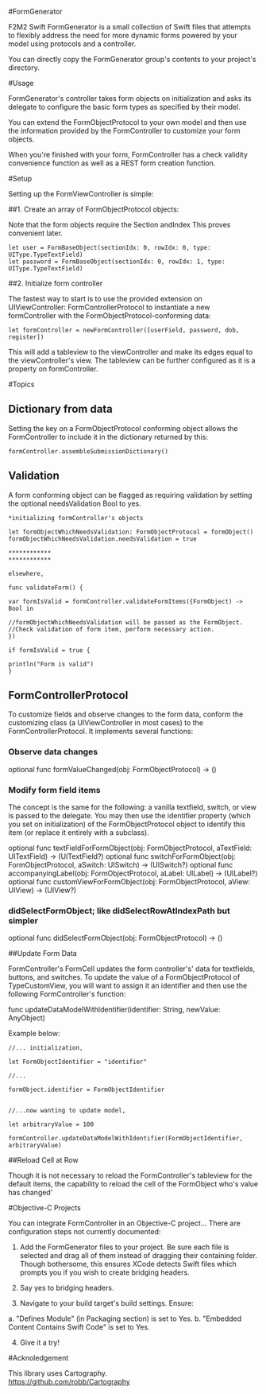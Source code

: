 #FormGenerator

F2M2 Swift FormGenerator is a small collection of Swift files that attempts to flexibly address the need for more dynamic forms powered by your model using protocols and a controller.

You can directly copy the FormGenerator group's contents to your project's directory. 

#Usage

FormGenerator's controller takes form objects on initialization and asks its delegate to configure the basic form types as specified by their model.

You can extend the FormObjectProtocol to your own model and then use the information provided by the FormController to customize your form objects.

When you're finished with your form, FormController has a check validity convenience function as well as a REST form creation function.

#Setup

Setting up the FormViewController is simple:

##1. Create an array of FormObjectProtocol objects: 

Note that the form objects require the Section andIndex This proves convenient later.   

```
let user = FormBaseObject(sectionIdx: 0, rowIdx: 0, type: UIType.TypeTextField)
let password = FormBaseObject(sectionIdx: 0, rowIdx: 1, type: UIType.TypeTextField)

``````
##2. Initialize form controller

The fastest way to start is to use the provided extension on UIViewController:
FormControllerProtocol to instantiate a new formController 
with the FormObjectProtocol-conforming data: 

```
let formController = newFormController([userField, password, dob, register])

``````

This will add a tableview to the viewController and make its edges equal to the viewController's view. 
The tableview can be further configured as it is a property on formController.

#Topics

## Dictionary from data

Setting the key on a FormObjectProtocol conforming object allows the FormController to include it
in the dictionary returned by this: 

```
formController.assembleSubmissionDictionary()
``````

## Validation

A form conforming object can be flagged as requiring validation by setting the optional needsValidation Bool to yes. 

```
*initializing formController's objects

let formObjectWhichNeedsValidation: FormObjectProtocol = formObject()
formObjectWhichNeedsValidation.needsValidation = true

************
************

elsewhere,

func validateForm() {

var formIsValid = formController.validateFormItems({FormObject) -> Bool in 

//formObjectWhichNeedsValidation will be passed as the FormObject.
//Check validation of form item, perform necessary action.
})

if formIsValid = true {

println("Form is valid")
}

``````
## FormControllerProtocol

To customize fields and observe changes to the form data, 
conform the customizing class (a UIViewController in most cases) to the FormControllerProtocol. 
It implements several functions:

### Observe data changes

optional func formValueChanged(obj: FormObjectProtocol) -> ()

### Modify form field items

The concept is the same for the following: a vanilla textfield, switch, or view is passed to the delegate.
You may then use the identifier property (which you set on initialization) of the FormObjectProtocol object to 
identify this item (or replace it entirely with a subclass).  

optional func textFieldForFormObject(obj: FormObjectProtocol, aTextField: UITextField) -> (UITextField?)
optional func switchForFormObject(obj: FormObjectProtocol, aSwitch: UISwitch) -> (UISwitch?)
optional func accompanyingLabel(obj: FormObjectProtocol, aLabel: UILabel) -> (UILabel?)
optional func customViewForFormObject(obj: FormObjectProtocol, aView: UIView) -> (UIView?)

### didSelectFormObject; like didSelectRowAtIndexPath but simpler

optional func didSelectFormObject(obj: FormObjectProtocol) -> ()

##Update Form Data

FormController's FormCell updates the form controller's' data for textfields, buttons, and switches.
To update the value of a FormObjectProtocol of TypeCustomView, you will want to assign it an identifier
and then use the following
FormController's function: 

func updateDataModelWithIdentifier(identifier: String, newValue: AnyObject) 

Example below:


```
//... initialization,

let FormObjectIdentifier = "identifier"

//... 

formObject.identifier = FormObjectIdentifier


//...now wanting to update model,

let arbitraryValue = 100

formController.updateDataModelWithIdentifier(FormObjectIdentifier, arbitraryValue)
``````

##Reload Cell at Row 

Though it is not necessary to reload the FormController's tableview for the default items, 
the capability to reload the cell of the FormObject who's value has changed'



#Objective-C Projects

You can integrate FormController in an Objective-C project... There are configuration steps not currently documented:

1. Add the FormGenerator files to your project. Be sure each file is selected and drag all of them instead of
dragging their containing folder.
Though bothersome, this ensures XCode detects Swift files which prompts you if you wish to create bridging headers. 

2. Say yes  to bridging headers.

3. Navigate to your build target's build settings. Ensure: 

a. "Defines Module" (in Packaging section) is set to Yes.
b. "Embedded Content Contains Swift Code" is set to Yes.

4. Give it a try!


#Acknoledgement

This library uses Cartography.  
https://github.com/robb/Cartography 
